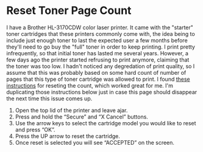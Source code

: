 ---
---

# Reset Toner Page Count

I have a Brother HL-3170CDW color laser printer.  It came with the "starter" toner cartridges that these printers commonly come with, the idea being to include just enough toner to last the expected user a few months before they'll need to go buy the "full" toner in order to keep printing.  I print pretty infrequently, so that initial toner has lasted me several years.  However, a few days ago the printer started refrusing to print anymore, claiming that the toner was too low.  I hadn't noticed any degredation of print quality, so I assume that this was probably based on some hard count of number of pages that this type of toner cartridge was allowed to print.  I found [these instructions](https://networkhobo.com/reset-toner-counter-on-brother-hl-3170cdw/) for reseting the count, which worked great for me.  I'm duplicating those instructions below just in case this page should disappear the next time this issue comes up.

1. Open the top lid of the printer and leave ajar.
1. Press and hold the “Secure” and “X Cancel” buttons.
1. Use the arrow keys to select the cartridge model you would like to reset and press “OK”.
1. Press the UP arrow to reset the cartridge.
1. Once reset is selected you will see “ACCEPTED” on the screen.
